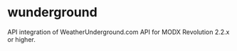 wunderground
============

API integration of WeatherUnderground.com API for MODX Revolution 2.2.x or higher.